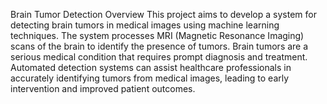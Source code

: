 Brain Tumor Detection
Overview
This project aims to develop a system for detecting brain tumors in medical images using machine learning techniques. 
The system processes MRI (Magnetic Resonance Imaging) scans of the brain to identify the presence of tumors.
Brain tumors are a serious medical condition that requires prompt diagnosis and treatment.
Automated detection systems can assist healthcare professionals in accurately identifying tumors from medical images,
leading to early intervention and improved patient outcomes.
